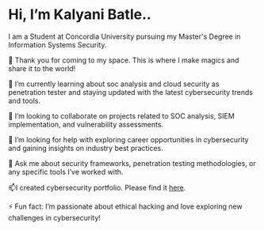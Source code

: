 # Hi, I’m Kalyani Batle..
I am a Student at Concordia University pursuing my Master's Degree in Information Systems Security.


🔭 Thank you for coming to my space. This is where I make magics and share it to the world!

🌱 I’m currently learning about soc analysis and cloud security as  penetration tester and staying updated with the latest cybersecurity trends and tools.

👯 I’m looking to collaborate on projects related to SOC analysis, SIEM implementation, and vulnerability assessments.

🤔 I’m looking for help with exploring career opportunities in cybersecurity and gaining insights on industry best practices.

💬 Ask me about security frameworks, penetration testing methodologies, or any specific tools I’ve worked with.

📫I created cybersecurity portfolio. Please find it [here](https://github.com/highfunctioning/github.io).

⚡ Fun fact: I’m passionate about ethical hacking and love exploring new challenges in cybersecurity!
